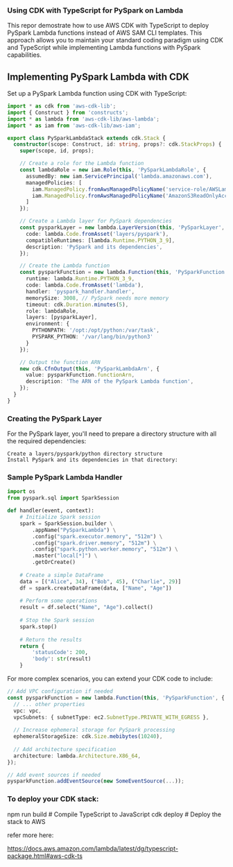 ### Using CDK with TypeScript for PySpark on Lambda
This repor demostrate how to use AWS CDK with TypeScript to deploy PySpark Lambda functions instead of AWS SAM CLI templates. This approach allows you to maintain your standard coding paradigm using CDK and TypeScript while implementing Lambda functions with PySpark capabilities.

## Implementing PySpark Lambda with CDK

Set up a PySpark Lambda function using CDK with TypeScript:

``` typescript
import * as cdk from 'aws-cdk-lib';
import { Construct } from 'constructs';
import * as lambda from 'aws-cdk-lib/aws-lambda';
import * as iam from 'aws-cdk-lib/aws-iam';

export class PySparkLambdaStack extends cdk.Stack {
  constructor(scope: Construct, id: string, props?: cdk.StackProps) {
    super(scope, id, props);

    // Create a role for the Lambda function
    const lambdaRole = new iam.Role(this, 'PySparkLambdaRole', {
      assumedBy: new iam.ServicePrincipal('lambda.amazonaws.com'),
      managedPolicies: [
        iam.ManagedPolicy.fromAwsManagedPolicyName('service-role/AWSLambdaBasicExecutionRole'),
        iam.ManagedPolicy.fromAwsManagedPolicyName('AmazonS3ReadOnlyAccess')
      ]
    });

    // Create a Lambda layer for PySpark dependencies
    const pysparkLayer = new lambda.LayerVersion(this, 'PySparkLayer', {
      code: lambda.Code.fromAsset('layers/pyspark'),
      compatibleRuntimes: [lambda.Runtime.PYTHON_3_9],
      description: 'PySpark and its dependencies',
    });

    // Create the Lambda function
    const pysparkFunction = new lambda.Function(this, 'PySparkFunction', {
      runtime: lambda.Runtime.PYTHON_3_9,
      code: lambda.Code.fromAsset('lambda'),
      handler: 'pyspark_handler.handler',
      memorySize: 3008, // PySpark needs more memory
      timeout: cdk.Duration.minutes(5),
      role: lambdaRole,
      layers: [pysparkLayer],
      environment: {
        PYTHONPATH: '/opt:/opt/python:/var/task',
        PYSPARK_PYTHON: '/var/lang/bin/python3'
      }
    });

    // Output the function ARN
    new cdk.CfnOutput(this, 'PySparkLambdaArn', {
      value: pysparkFunction.functionArn,
      description: 'The ARN of the PySpark Lambda function',
    });
  }
}

```

### Creating the PySpark Layer
For the PySpark layer, you'll need to prepare a directory structure with all the required dependencies:

```
Create a layers/pyspark/python directory structure
Install PySpark and its dependencies in that directory:
```

### Sample PySpark Lambda Handler

``` python
import os
from pyspark.sql import SparkSession

def handler(event, context):
    # Initialize Spark session
    spark = SparkSession.builder \
        .appName("PySparkLambda") \
        .config("spark.executor.memory", "512m") \
        .config("spark.driver.memory", "512m") \
        .config("spark.python.worker.memory", "512m") \
        .master("local[*]") \
        .getOrCreate()
    
    # Create a simple DataFrame
    data = [("Alice", 34), ("Bob", 45), ("Charlie", 29)]
    df = spark.createDataFrame(data, ["Name", "Age"])
    
    # Perform some operations
    result = df.select("Name", "Age").collect()
    
    # Stop the Spark session
    spark.stop()
    
    # Return the results
    return {
        'statusCode': 200,
        'body': str(result)
    }

```

For more complex scenarios, you can extend your CDK code to include:

``` typescript
// Add VPC configuration if needed
const pysparkFunction = new lambda.Function(this, 'PySparkFunction', {
  // ... other properties
  vpc: vpc,
  vpcSubnets: { subnetType: ec2.SubnetType.PRIVATE_WITH_EGRESS },
  
  // Increase ephemeral storage for PySpark processing
  ephemeralStorageSize: cdk.Size.mebibytes(10240),
  
  // Add architecture specification
  architecture: lambda.Architecture.X86_64,
});

// Add event sources if needed
pysparkFunction.addEventSource(new SomeEventSource(...));

```

### To deploy your CDK stack:

npm run build   # Compile TypeScript to JavaScript
cdk deploy      # Deploy the stack to AWS


refer more here:

https://docs.aws.amazon.com/lambda/latest/dg/typescript-package.html#aws-cdk-ts

